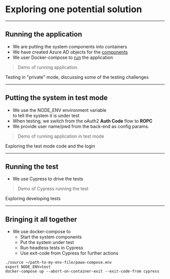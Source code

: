 # Exploring one potential solution

---

## Running the application

- We are putting the system components into containers
- We have created Azure AD objects for the [components](https://github.com/larskaare/pawa-system-testing/blob/main/scenario/doc/configuring-the-system.md)
- We user Docker-compose to [run](https://github.com/larskaare/pawa-system-testing/blob/main/scenario/doc/running-the-system.md) the application

> Demo of running application.

Testing in "private" mode, discussing some of the testing challenges<!-- .element: style="font-size:0.5em"-->

---

## Putting the system in test mode

- We use the NODE_ENV environment variable</br> to tell the system it is under test
- When testing, we switch from the oAuth2 **Auth Code** flow to **ROPC**
- We provide user name/pwd from the back-end as config params.
  
> Demo of running application in test mode

Exploring the test mode code and the login<!-- .element: style="font-size:0.5em"-->

---

## Running the test

- We use Cypress to drive the tests

> Demo of Cypress running the test

Exploring developing tests<!-- .element: style="font-size:0.5em"-->

---

## Bringing it all together

- We use docker-compose to
  - Start the system components
  - Put the system under test
  - Run headless tests in Cypress
  - Use exit-code from Cypress for further actions

```shell
./source ~/path-to-my-env-file/pawa-compose.env
export NODE_ENV=test
docker-compose up --abort-on-container-exit --exit-code-from cypress
```
